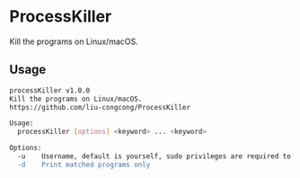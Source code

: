 # ProcessKiller

Kill the programs on Linux/macOS.

## Usage

```bash
processKiller v1.0.0
Kill the programs on Linux/macOS.
https://github.com/liu-congcong/ProcessKiller

Usage:
  processKiller [options] <keyword> ... <keyword>

Options:
  -u    Username, default is yourself, sudo privileges are required to kill other's programs
  -d    Print matched programs only
```
